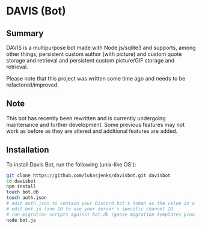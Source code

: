 # DAVIS (Bot)

## Summary

DAVIS is a multipurpose bot made with Node.js/sqlite3 and supports, among other things, persistent custom author (with picture) and custom quote storage and retrieval and persistent custom picture/GIF storage and retrieval.

Please note that this project was written some time ago and needs to be refactored/improved.

## Note

This bot has recently been rewritten and is currently undergoing maintenance and further development. Some previous features may not work as before as they are altered and additional features are added.

## Installation

To install Davis Bot, run the following (unix-like OS'):

```bash
git clone https://github.com/lukasjenks/davisbot.git davisbot
cd davisbot
npm install
touch bot.db
touch auth.json
# edit auth.json to contain your Discord bot's token as the value in a key value pair with the key "token"
# edit bot.js line 20 to use your server's specific channel ID
# run migration scripts against bot.db (goose migration templates provided for golang's goose package - see https://github.com/pressly/goose)
node bot.js
```
